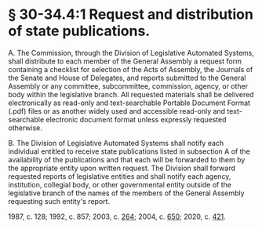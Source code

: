 # § 30-34.4:1 Request and distribution of state publications.

<p>A. The Commission, through the Division of Legislative Automated Systems, shall distribute to each member of the General Assembly a request form containing a checklist for selection of the Acts of Assembly, the Journals of the Senate and House of Delegates, and reports submitted to the General Assembly or any committee, subcommittee, commission, agency, or other body within the legislative branch. All requested materials shall be delivered electronically as read-only and text-searchable Portable Document Format (.pdf) files or as another widely used and accessible read-only and text-searchable electronic document format unless expressly requested otherwise.</p><p>B. The Division of Legislative Automated Systems shall notify each individual entitled to receive state publications listed in subsection A of the availability of the publications and that each will be forwarded to them by the appropriate entity upon written request. The Division shall forward requested reports of legislative entities and shall notify each agency, institution, collegial body, or other governmental entity outside of the legislative branch of the names of the members of the General Assembly requesting such entity's report.</p><p>1987, c. 128; 1992, c. 857; 2003, c. <a href='http://lis.virginia.gov/cgi-bin/legp604.exe?031+ful+CHAP0264'>264</a>; 2004, c. <a href='http://lis.virginia.gov/cgi-bin/legp604.exe?041+ful+CHAP0650'>650</a>; 2020, c. <a href='http://lis.virginia.gov/cgi-bin/legp604.exe?201+ful+CHAP0421'>421</a>.</p>